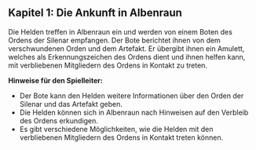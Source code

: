 ## Kapitel 1: Die Ankunft in Albenraun

Die Helden treffen in Albenraun ein und werden von einem Boten des Ordens der Silenar empfangen. Der Bote berichtet ihnen von dem verschwundenen Orden und dem Artefakt. Er übergibt ihnen ein Amulett, welches als Erkennungszeichen des Ordens dient und ihnen helfen kann, mit verbliebenen Mitgliedern des Ordens in Kontakt zu treten.

**Hinweise für den Spielleiter:**

* Der Bote kann den Helden weitere Informationen über den Orden der Silenar und das Artefakt geben.
* Die Helden können sich in Albenraun nach Hinweisen auf den Verbleib des Ordens erkundigen.
* Es gibt verschiedene Möglichkeiten, wie die Helden mit den verbliebenen Mitgliedern des Ordens in Kontakt treten können.
